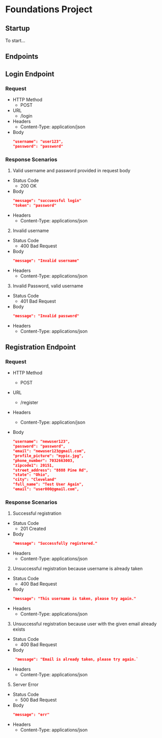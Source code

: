 # Foundations Project
## Startup
To start...
## Endpoints
## Login Endpoint
### Request
- HTTP Method
    - POST
- URL
    - /login
- Headers
    - Content-Type: application/json
- Body
    ```JSON
    "username": "user123",
    "password": "password"
    ```
### Response Scenarios
1. Valid username and password provided in request body
- Status Code
    - 200 OK
- Body
    ```JSON
    "message": "succuessful login"
    "token": "password"
    ```
- Headers
    - Content-Type: applications/json

2. Invalid username
- Status Code
    - 400 Bad Request
- Body
    ```JSON
    "message": "Invalid username"
    ```
- Headers
    - Content-Type: applications/json

3. Invalid Password, valid username
- Status Code
    - 401 Bad Request
- Body
    ```JSON
    "message": "Invalid password"
    ```
- Headers
    - Content-Type: applications/json
## Registration Endpoint
### Request
- HTTP Method
    - POST
- URL
    - /register
- Headers
    - Content-Type: application/json
    
- Body
    ```JSON
    "username": "newuser123",
    "password": "password",
    "email": "newuser123@gmail.com",
    "profile_picture": "mypic.jpg",
    "phone_number": 7032663003,
    "zipcode1": 20151,
    "street_address": "8888 Pine Rd",
    "state": "Ohio",
    "city": "Cleveland"
    "full_name": "Test User Again",
    "email": "user000@gmail.com",
    ```
### Response Scenarios
1. Successful registration
- Status Code
    - 201 Created
- Body
    ```JSON
    "message": "Successfully registered."
    ```
- Headers
    - Content-Type: applications/json

2. Unsuccessful registration because username is already taken
- Status Code
    - 400 Bad Request
- Body
    ```JSON
    "message": "This username is taken, please try again."
    ```
- Headers
    - Content-Type: applications/json

3. Unsuccessful registration because user with the given email already exists
- Status Code
    - 400 Bad Request
- Body
    ```JSON
     "message": "Email is already taken, please try again.`
    ```
- Headers
    - Content-Type: applications/json

5. Server Error
- Status Code
    - 500 Bad Request
- Body
    ```JSON
    "message": "err"
    ```
- Headers
    - Content-Type: applications/json